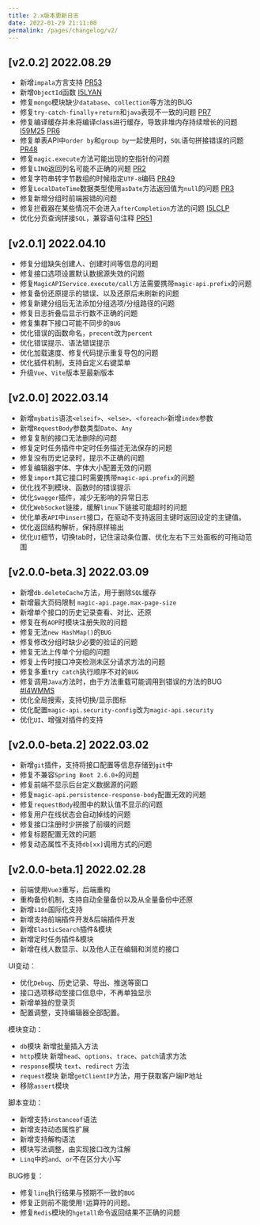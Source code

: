 ```yaml
---
title: 2.x版本更新日志
date: 2022-01-29 21:11:00
permalink: /pages/changelog/v2/
---
```

## [v2.0.2] 2022.08.29
- 新增`impala`方言支持 [PR53](https://github.com/ssssssss-team/magic-api/pull/53)
- 新增`ObjectId`函数 [I5LYAN](https://gitee.com/ssssssss-team/magic-api/issues/I5LYAN)
- 修复`mongo`模块缺少`database`、`collection`等方法的BUG
- 修复`try-catch-finally`+`return`和`java`表现不一致的问题 [PR7](https://gitee.com/ssssssss-team/magic-script/pulls/7)
- 修复编译缓存并未将编译class进行缓存，导致非堆内存持续增长的问题 [I59M25](https://gitee.com/ssssssss-team/magic-script/issues/I59M25) [PR6](https://gitee.com/ssssssss-team/magic-script/pulls/4)
- 修复单表API中`order by`和`group by`一起使用时，`SQL`语句拼接错误的问题 [PR48](https://gitee.com/ssssssss-team/magic-api/pulls/48)
- 修复`magic.execute`方法可能出现的空指针的问题
- 修复`LINQ`返回列名可能不正确的问题 [PR2](https://gitee.com/ssssssss-team/magic-script/pulls/2)
- 修复字符串转字节数组的时候指定`UTF-8`编码 [PR49](https://gitee.com/ssssssss-team/magic-api/pulls/49)
- 修复`LocalDateTime`数据类型使用`asDate`方法返回值为`null`的问题 [PR3](https://gitee.com/ssssssss-team/magic-script/pulls/3)
- 修复新增分组时前端报错的问题
- 修复拦截器在某些情况不会进入`afterCompletion`方法的问题 [I5LCLP](https://gitee.com/ssssssss-team/magic-api/issues/I5LCLP)
- 优化分页查询拼接`SQL`，兼容语句注释 [PR51](https://gitee.com/ssssssss-team/magic-api/pulls/51)





## [v2.0.1] 2022.04.10
- 修复分组缺失创建人、创建时间等信息的问题
- 修复接口选项设置默认数据源失效的问题
- 修复`MagicAPIService.execute/call`方法需要携带`magic-api.prefix`的问题
- 修复备份还原提示的错误、以及还原后未刷新的问题
- 修复新建分组后无法添加分组选项/分组路径的问题
- 修复日志折叠后显示行数不正确的问题
- 修复集群下接口可能不同步的`BUG`
- 优化错误的函数命名，`precent`改为`percent`
- 优化错误提示、语法错误提示
- 优化加载速度、修复代码提示重复导包的问题
- 优化插件机制，支持自定义右键菜单
- 升级`Vue`、`Vite`版本至最新版本

## [v2.0.0] 2022.03.14
- 新增`mybatis`语法`<elseif>`、`<else>`、`<foreach>`新增`index`参数
- 新增`RequestBody`参数类型`Date`、`Any`
- 修复复制的接口无法删除的问题
- 修复定时任务插件中定时任务描述无法保存的问题
- 修复没有历史记录时，提示不正确的问题
- 修复编辑器字体、字体大小配置无效的问题
- 修复`import`其它接口时需要携带`magic-api.prefix`的问题
- 优化找不到模块、函数时的错误提示
- 优化`Swagger`插件，减少无影响的异常日志
- 优化`WebSocket`链接，缓解`linux`下链接可能超时的问题
- 优化单表`API`中`insert`接口，在驱动不支持返回主键时返回设定的主键值。
- 优化返回结构解析，保持原样输出
- 优化`UI`细节，切换tab时，记住滚动条位置、优化左右下三处面板的可拖动范围

## [v2.0.0-beta.3] 2022.03.09
- 新增`db.deleteCache`方法，用于删除`SQL`缓存
- 新增最大页码限制 `magic-api.page.max-page-size`
- 新增单个接口的历史记录查看、对比、还原
- 修复在有`AOP`时模块注册失败的问题
- 修复无法`new HashMap()`的`BUG`
- 修复修改分组时缺少必要的验证的问题
- 修复无法上传单个分组的问题
- 修复上传时接口冲突检测未区分请求方法的问题
- 修复多重`try catch`执行顺序不对的`BUG`
- 修复调用`Java`方法时，由于方法重载可能调用到错误的方法的BUG [#I4WMMS](https://gitee.com/ssssssss-team/magic-api/issues/I4WMMS)
- 优化全局搜索，支持切换/显示图标
- 优化配置`magic-api.security-config`改为`magic-api.security`
- 优化`UI`、增强对插件的支持

## [v2.0.0-beta.2] 2022.03.02
- 新增`git`插件，支持将接口配置等信息存储到`git`中
- 修复不兼容`Spring Boot 2.6.0+`的问题
- 修复前端不显示后台定义数据源的问题
- 修复`magic-api.persistence-response-body`配置无效的问题
- 修复`requestBody`视图中的默认值不显示的问题
- 修复用户在线状态会自动掉线的问题
- 修复接口注册时少拼接了前缀的问题
- 修复标题配置无效的问题
- 修复动态属性不支持`db[xx]`调用方式的问题

## [v2.0.0-beta.1] 2022.02.28
- 前端使用`Vue3`重写，后端重构
- 重构备份机制，支持自动全量备份以及从全量备份中还原
- 新增`i18n`国际化支持
- 新增支持前端插件开发&后端插件开发
- 新增`ElasticSearch`插件&模块
- 新增定时任务插件&模块
- 新增在线人数显示、以及他人正在编辑和浏览的接口

UI变动：
- 优化`Debug`、历史记录、导出、推送等窗口
- 接口选项移动至接口信息中，不再单独显示
- 新增单独的登录页
- 配置调整，支持编辑器全部配置。


模块变动：
- `db`模块 新增批量插入方法
- `http`模块 新增`head`、`options`、`trace`、`patch`请求方法
- `response`模块 `text`、`redirect` 方法
- `request`模块 新增`getClientIP`方法，用于获取客户端IP地址
- 移除`assert`模块

脚本变动：
- 新增支持`instanceof`语法
- 新增支持动态属性扩展
- 新增支持解构语法
- 模块写法调整，由实现接口改为注解
- `Linq`中的`and`、`or`不在区分大小写

BUG修复：
- 修复`linq`执行结果与预期不一致的`BUG`
- 修复正则前不能使用`!`运算符的问题。
- 修复`Redis`模块的`hgetall`命令返回结果不正确的问题
